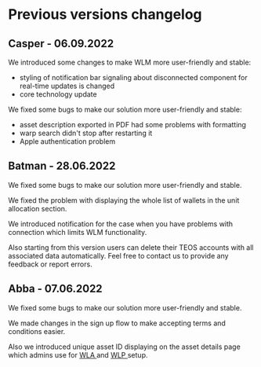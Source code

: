 # Previous versions changelog

## Casper - 06.09.2022

We introduced some changes to make WLM more user-friendly and stable:

* styling of notification bar signaling about disconnected component for real-time updates is changed
* core technology update

We fixed some bugs to make our solution more user-friendly and stable:

* asset description exported in PDF had some problems with formatting
* warp search didn't stop after restarting it
* Apple authentication problem

## Batman - 28.06.2022

We fixed some bugs to make our solution more user-friendly and stable.

We fixed the problem with displaying the whole list of wallets in the unit allocation section.&#x20;

We introduced notification for the case when you have problems with connection which limits WLM functionality.&#x20;

Also starting from this version users can delete their TEOS accounts with all associated data automatically. Feel free to contact us to provide any feedback or report errors.

## Abba - 07.06.2022

We fixed some bugs to make our solution more user-friendly and stable.&#x20;

We made changes in the sign up flow to make accepting terms and conditions easier.&#x20;

Also we introduced unique asset ID displaying on the asset details page which admins use for [WLA ](https://app.gitbook.com/o/ZaeNizhnU47lCcTSk7wB/s/7Xg7iannH70Bvo1bfqMb/)and [WLP ](https://app.gitbook.com/o/ZaeNizhnU47lCcTSk7wB/s/iTYqY7GQFlQO0s8Vbk2r/)setup.&#x20;
